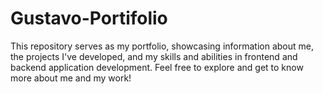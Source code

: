 # Gustavo-Portifolio

This repository serves as my portfolio, showcasing information about me, the projects I've developed, and my skills and abilities in frontend and backend application development. Feel free to explore and get to know more about me and my work!
